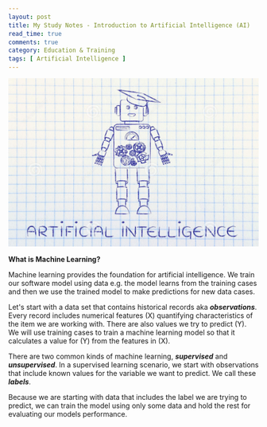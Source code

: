 ```yaml
---
layout: post
title: My Study Notes - Introduction to Artificial Intelligence (AI)
read_time: true  
comments: true
category: Education & Training
tags: [ Artificial Intelligence ]
---
```


![AI](/assets/artificial-intelligence.jpg)

**What is Machine Learning?**

Machine learning provides the foundation for artificial intelligence. We train our software model using data e.g. the model learns from the training cases and then we use the trained model to make predictions for new data cases.

Let's start with a data set that contains historical records aka ***observations***. Every record includes numerical features (X) quantifying characteristics of the item we are working with. 
There are also values we try to predict (Y). We will use training cases to train a machine learning model so that it calculates a value for (Y) from the features in (X).

There are two common kinds of machine learning, ***supervised*** and ***unsupervised***. In a supervised learning scenario, we start with  observations that include known values for the variable we want to predict. We call these ***labels***.

Because we are starting with data that includes the label we are trying to predict, we can train the model using only some data and hold the rest for evaluating our models performance.



